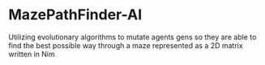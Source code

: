# MazePathFinder-AI
Utilizing evolutionary algorithms to mutate agents gens so they are able to find the best possible way through a maze represented as a 2D matrix written in Nim
